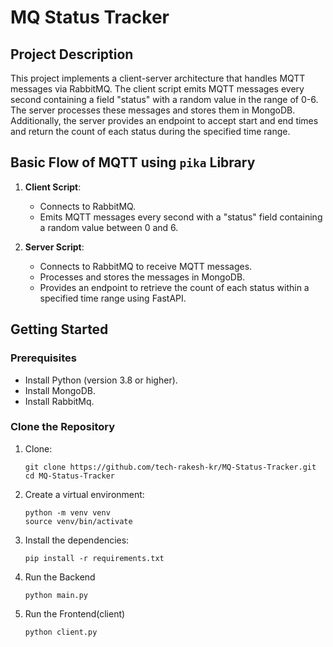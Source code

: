 # MQ Status Tracker

## Project Description

This project implements a client-server architecture that handles MQTT messages via RabbitMQ. The client script emits
MQTT messages every second containing a field "status" with a random value in the range of 0-6. The server processes
these messages and stores them in MongoDB. Additionally, the server provides an endpoint to accept start and end times
and return the count of each status during the specified time range.

## Basic Flow of MQTT using `pika` Library

1. **Client Script**:
    - Connects to RabbitMQ.
    - Emits MQTT messages every second with a "status" field containing a random value between 0 and 6.

2. **Server Script**:
    - Connects to RabbitMQ to receive MQTT messages.
    - Processes and stores the messages in MongoDB.
    - Provides an endpoint to retrieve the count of each status within a specified time range using FastAPI.

## Getting Started

### Prerequisites

- Install Python (version 3.8 or higher).
- Install MongoDB.
- Install RabbitMq.

### Clone the Repository

1. Clone:

   ```shell
   git clone https://github.com/tech-rakesh-kr/MQ-Status-Tracker.git
   cd MQ-Status-Tracker
   ```

2. Create a virtual environment:

   ```shell
   python -m venv venv
   source venv/bin/activate
   ```

3. Install the dependencies:

   ```shell
   pip install -r requirements.txt
   ```

4. Run the Backend
    ```shell
   python main.py
   ```
5. Run the Frontend(client)

   ```shell
   python client.py
   ```